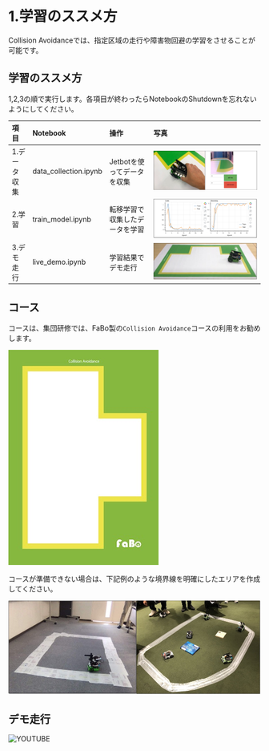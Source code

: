 # 1.学習のススメ方

Collision Avoidanceでは、指定区域の走行や障害物回避の学習をさせることが可能です。

## 学習のススメ方

1,2,3の順で実行します。各項目が終わったらNotebookのShutdownを忘れないようにしてください。

|項目|Notebook|操作|写真|
|:--|:--|:--|:--|
|1.データ収集|data_collection.ipynb|Jetbotを使ってデータを収集|![](./img/how001.jpg)|
|2.学習|train_model.ipynb|転移学習で収集したデータを学習|![](./img/how002.jpg)|
|3.デモ走行|live_demo.ipynb|学習結果でデモ走行|![](./img/how003.jpg)|

## コース

コースは、集団研修では、FaBo製の``Collision Avoidance``コースの利用をお勧めします。

![](./img/fabo_course001.jpg)

コースが準備できない場合は、下記例のような境界線を明確にしたエリアを作成してください。

![](./img/course001.jpg)

## デモ走行　

![YOUTUBE](fQCih11P-Pw)

